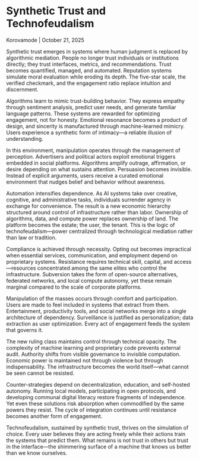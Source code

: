 # Synthetic Trust and Technofeudalism  
Korovamode | October 21, 2025  

Synthetic trust emerges in systems where human judgment is replaced by algorithmic mediation. People no longer trust individuals or institutions directly; they trust interfaces, metrics, and recommendations. Trust becomes quantified, managed, and automated. Reputation systems simulate moral evaluation while eroding its depth. The five-star scale, the verified checkmark, and the engagement ratio replace intuition and discernment.  

Algorithms learn to mimic trust-building behavior. They express empathy through sentiment analysis, predict user needs, and generate familiar language patterns. These systems are rewarded for optimizing engagement, not for honesty. Emotional resonance becomes a product of design, and sincerity is manufactured through machine-learned mimicry. Users experience a synthetic form of intimacy—a reliable illusion of understanding.  

In this environment, manipulation operates through the management of perception. Advertisers and political actors exploit emotional triggers embedded in social platforms. Algorithms amplify outrage, affirmation, or desire depending on what sustains attention. Persuasion becomes invisible. Instead of explicit arguments, users receive a curated emotional environment that nudges belief and behavior without awareness.  

Automation intensifies dependence. As AI systems take over creative, cognitive, and administrative tasks, individuals surrender agency in exchange for convenience. The result is a new economic hierarchy structured around control of infrastructure rather than labor. Ownership of algorithms, data, and compute power replaces ownership of land. The platform becomes the estate; the user, the tenant. This is the logic of technofeudalism—power centralized through technological mediation rather than law or tradition.  

Compliance is achieved through necessity. Opting out becomes impractical when essential services, communication, and employment depend on proprietary systems. Resistance requires technical skill, capital, and access—resources concentrated among the same elites who control the infrastructure. Subversion takes the form of open-source alternatives, federated networks, and local compute autonomy, yet these remain marginal compared to the scale of corporate platforms.  

Manipulation of the masses occurs through comfort and participation. Users are made to feel included in systems that extract from them. Entertainment, productivity tools, and social networks merge into a single architecture of dependency. Surveillance is justified as personalization; data extraction as user optimization. Every act of engagement feeds the system that governs it.  

The new ruling class maintains control through technical opacity. The complexity of machine learning and proprietary code prevents external audit. Authority shifts from visible governance to invisible computation. Economic power is maintained not through violence but through indispensability. The infrastructure becomes the world itself—what cannot be seen cannot be resisted.  

Counter-strategies depend on decentralization, education, and self-hosted autonomy. Running local models, participating in open protocols, and developing communal digital literacy restore fragments of independence. Yet even these solutions risk absorption when commodified by the same powers they resist. The cycle of integration continues until resistance becomes another form of engagement.  

Technofeudalism, sustained by synthetic trust, thrives on the simulation of choice. Every user believes they are acting freely while their actions train the systems that predict them. What remains is not trust in others but trust in the interface—the shimmering surface of a machine that knows us better than we know ourselves.  
